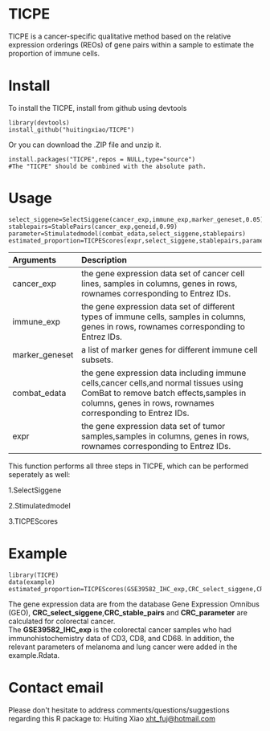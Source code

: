# TICPE
TICPE is a cancer-specific qualitative method based on the relative expression orderings (REOs) of gene pairs within a sample to estimate the proportion of immune cells.

# Install
To install the TICPE, install from github using devtools
```
library(devtools)
install_github("huitingxiao/TICPE")
```
Or you can download the .ZIP file and unzip it.
```
install.packages("TICPE",repos = NULL,type="source")
#The "TICPE" should be combined with the absolute path.
```
# Usage
```
select_siggene=SelectSiggene(cancer_exp,immune_exp,marker_geneset,0.05)
stablepairs=StablePairs(cancer_exp,geneid,0.99)
parameter=Stimulatedmodel(combat_edata,select_siggene,stablepairs)
estimated_proportion=TICPEScores(expr,select_siggene,stablepairs,parameter,0.5)
```
Arguments|Description
:--|:---
cancer_exp|the gene expression data set of cancer cell lines, samples in columns, genes in rows, rownames corresponding to Entrez IDs.
immune_exp|the gene expression data set of different types of immune cells, samples in columns, genes in rows, rownames corresponding to Entrez IDs.
marker_geneset|a list of marker genes for different immune cell subsets.
combat_edata| the gene expression data including immune cells,cancer cells,and normal tissues using ComBat to remove batch effects,samples in columns, genes in rows, rownames corresponding to Entrez IDs.
expr| the gene expression data set of tumor samples,samples in columns, genes in rows, rownames corresponding to Entrez IDs.

This function performs all three steps in TICPE, which can be performed seperately as well:

1.SelectSiggene

2.Stimulatedmodel

3.TICPEScores

# Example
```
library(TICPE)
data(example)
estimated_proportion=TICPEScores(GSE39582_IHC_exp,CRC_select_siggene,CRC_stable_pairs,CRC_parameter,0.5)
```
The gene expression data are from the database Gene Expression Omnibus (GEO), **CRC_select_siggene**,**CRC_stable_pairs** and **CRC_parameter** are calculated for colorectal cancer.  
The **GSE39582_IHC_exp** is the colorectal cancer samples who had immunohistochemistry data of CD3, CD8, and CD68.
In addition, the relevant parameters of melanoma and lung cancer were added in the example.Rdata.

# Contact email
Please don't hesitate to address comments/questions/suggestions regarding this R package to: Huiting Xiao xht_fuj@hotmail.com
